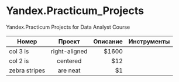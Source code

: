 # Yandex.Practicum_Projects
Yandex.Practicum Projects for Data Analyst Course

| Номер       | Проект          | Описание  | Инструменты |
| ----------- |:---------------:| ---------:|------------:|
| col 3 is      | right-aligned | $1600 |                 |
| col 2 is      | centered      |   $12 |                 |
| zebra stripes | are neat      |    $1 |                 |

